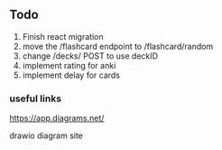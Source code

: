 ## Todo

1. Finish react migration
2. move the /flashcard endpoint to /flashcard/random
3. change /decks/ POST to use deckID
4. implement rating for anki
5. implement delay for cards

### useful links

https://app.diagrams.net/

drawio diagram site